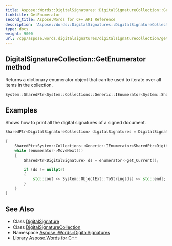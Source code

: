 ```yaml
---
title: Aspose::Words::DigitalSignatures::DigitalSignatureCollection::GetEnumerator method
linktitle: GetEnumerator
second_title: Aspose.Words for C++ API Reference
description: 'Aspose::Words::DigitalSignatures::DigitalSignatureCollection::GetEnumerator method. Returns a dictionary enumerator object that can be used to iterate over all items in the collection in C++.'
type: docs
weight: 9000
url: /cpp/aspose.words.digitalsignatures/digitalsignaturecollection/getenumerator/
---
```

## DigitalSignatureCollection::GetEnumerator method


Returns a dictionary enumerator object that can be used to iterate over all items in the collection.

```cpp
System::SharedPtr<System::Collections::Generic::IEnumerator<System::SharedPtr<Aspose::Words::DigitalSignatures::DigitalSignature>>> Aspose::Words::DigitalSignatures::DigitalSignatureCollection::GetEnumerator() override
```


## Examples



Shows how to print all the digital signatures of a signed document. 
```cpp
SharedPtr<DigitalSignatureCollection> digitalSignatures = DigitalSignatureUtil::LoadSignatures(MyDir + u"Digitally signed.docx");

{
    SharedPtr<System::Collections::Generic::IEnumerator<SharedPtr<DigitalSignature>>> enumerator = digitalSignatures->GetEnumerator();
    while (enumerator->MoveNext())
    {
        SharedPtr<DigitalSignature> ds = enumerator->get_Current();

        if (ds != nullptr)
        {
            std::cout << System::ObjectExt::ToString(ds) << std::endl;
        }
    }
}
```

## See Also

* Class [DigitalSignature](../../digitalsignature/)
* Class [DigitalSignatureCollection](../)
* Namespace [Aspose::Words::DigitalSignatures](../../)
* Library [Aspose.Words for C++](../../../)
